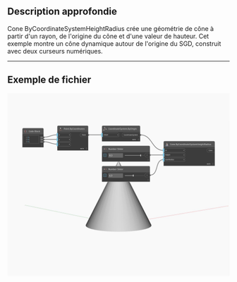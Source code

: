 ## Description approfondie
Cone ByCoordinateSystemHeightRadius crée une géométrie de cône à partir d'un rayon, de l'origine du cône et d'une valeur de hauteur. Cet exemple montre un cône dynamique autour de l'origine du SGD, construit avec deux curseurs numériques.
___
## Exemple de fichier

![ByCoordinateSystemHeightRadius](./Autodesk.DesignScript.Geometry.Cone.ByCoordinateSystemHeightRadius_img.jpg)

